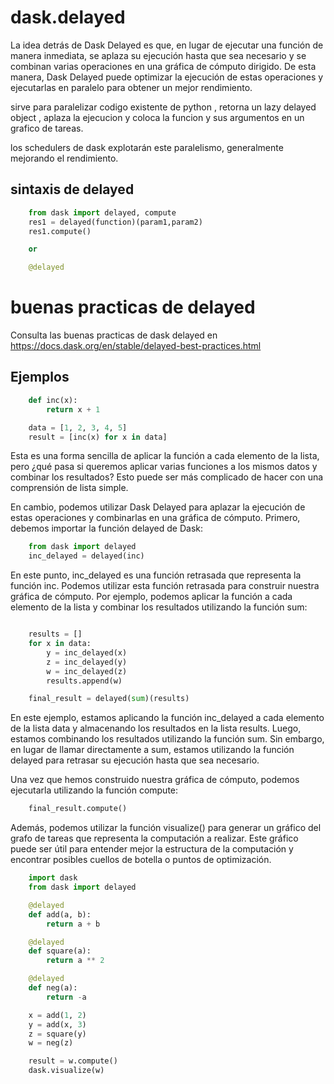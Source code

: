 # dask.delayed

La idea detrás de Dask Delayed es que, en lugar de ejecutar una función de manera inmediata, se aplaza su ejecución hasta que sea necesario y se combinan varias operaciones en una gráfica de cómputo dirigido. De esta manera, Dask Delayed puede optimizar la ejecución de estas operaciones y ejecutarlas en paralelo para obtener un mejor rendimiento.

sirve para paralelizar codigo existente de python , retorna un lazy delayed object , aplaza la ejecucion y coloca la funcion y sus argumentos en un grafico de tareas.

los schedulers de dask explotarán este paralelismo, generalmente mejorando el rendimiento.
## sintaxis de delayed

```python
    from dask import delayed, compute
    res1 = delayed(function)(param1,param2)
    res1.compute()

    or 

    @delayed
```
# buenas practicas de delayed
Consulta las buenas practicas de dask delayed en https://docs.dask.org/en/stable/delayed-best-practices.html

## Ejemplos
```python
    def inc(x):
        return x + 1

    data = [1, 2, 3, 4, 5]
    result = [inc(x) for x in data]
```

Esta es una forma sencilla de aplicar la función a cada elemento de la lista, pero ¿qué pasa si queremos aplicar varias funciones a los mismos datos y combinar los resultados? Esto puede ser más complicado de hacer con una comprensión de lista simple.

En cambio, podemos utilizar Dask Delayed para aplazar la ejecución de estas operaciones y combinarlas en una gráfica de cómputo. Primero, debemos importar la función delayed de Dask:

```python
    from dask import delayed
    inc_delayed = delayed(inc)
```

En este punto, inc_delayed es una función retrasada que representa la función inc. Podemos utilizar esta función retrasada para construir nuestra gráfica de cómputo. Por ejemplo, podemos aplicar la función a cada elemento de la lista y combinar los resultados utilizando la función sum:

```python

    results = []
    for x in data:
        y = inc_delayed(x)
        z = inc_delayed(y)
        w = inc_delayed(z)
        results.append(w)

    final_result = delayed(sum)(results)
```

En este ejemplo, estamos aplicando la función inc_delayed a cada elemento de la lista data y almacenando los resultados en la lista results. Luego, estamos combinando los resultados utilizando la función sum. Sin embargo, en lugar de llamar directamente a sum, estamos utilizando la función delayed para retrasar su ejecución hasta que sea necesario.

Una vez que hemos construido nuestra gráfica de cómputo, podemos ejecutarla utilizando la función compute:

```python
    final_result.compute()
```

Además, podemos utilizar la función visualize() para generar un gráfico del grafo de tareas que representa la computación a realizar. Este gráfico puede ser útil para entender mejor la estructura de la computación y encontrar posibles cuellos de botella o puntos de optimización.

```python
    import dask
    from dask import delayed

    @delayed
    def add(a, b):
        return a + b

    @delayed
    def square(a):
        return a ** 2

    @delayed
    def neg(a):
        return -a

    x = add(1, 2)
    y = add(x, 3)
    z = square(y)
    w = neg(z)

    result = w.compute()
    dask.visualize(w)
```

